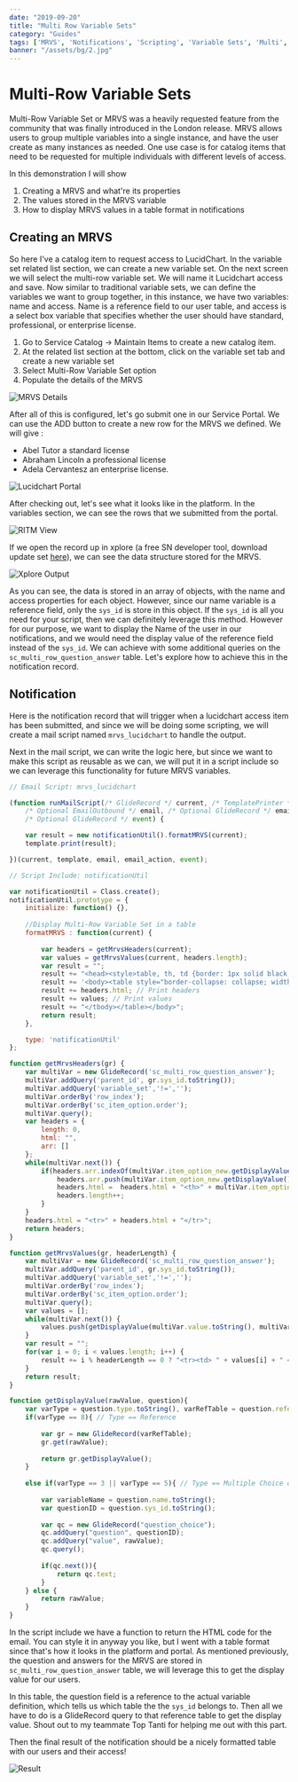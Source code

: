 ```yaml
---
date: "2019-09-20"
title: "Multi Row Variable Sets"
category: "Guides"
tags: ['MRVS', 'Notifications', 'Scripting', 'Variable Sets', 'Multi', 'Catalog Item', 'Xplore']
banner: "/assets/bg/2.jpg"
---
```


# Multi-Row Variable Sets
Multi-Row Variable Set or MRVS was a heavily requested feature from the community that was finally introduced in the London release. MRVS allows users to group multiple variables into a single instance, and have the user create as many instances as needed. One use case is for catalog items that need to be requested for multiple individuals with different levels of access. 

In this demonstration I will show

1. Creating a MRVS and what're its properties
2. The values stored in the MRVS variable
3. How to display MRVS values in a table format in notifications

## Creating an MRVS

So here I've a catalog item to request access to LucidChart. In the variable set related list section, we can create a new variable set. On the next screen we will select the multi-row variable set. We will name it Lucidchart access and save. Now similar to traditional variable sets, we can define the variables we want to group together, in this instance, we have two variables: name and access. Name is a reference field to our user table, and access is a select box variable that specifies whether the user should have standard, professional, or enterprise license.

1. Go to Service Catalog -> Maintain Items to create a new catalog item.
2. At the related list section at the bottom, click on the variable set tab and create a new variable set
3. Select Multi-Row Variable Set option
4. Populate the details of the MRVS

![MRVS Details](/assets/screenshots/mrvs/mrvs-details.png)

After all of this is configured, let's go submit one in our Service Portal. We can use the ADD button to create a new row for the MRVS we defined. We will give :

- Abel Tutor a standard license
- Abraham Lincoln a professional license
- Adela Cervantesz an enterprise license.

![Lucidchart Portal](/assets/screenshots/mrvs/lucid-portal.png)

After checking out, let's see what it looks like in the platform. In the variables section, we can see the rows that we submitted from the portal. 

![RITM View](/assets/screenshots/mrvs/ritm-submitted.png)

If we open the record up in xplore (a free SN developer tool, download update set [here](https://thewhitespace.io/applications/xplore-developer-toolkit/)), we can see the data structure stored for the MRVS.

![Xplore Output](/assets/screenshots/mrvs/xplore.png)

As you can see, the data is stored in an array of objects, with the name and access properties for each object. However, since our name variable is a reference field, only the `sys_id` is store in this object. If the `sys_id` is all you need for your script, then we can definitely leverage this method. However for our purpose, we want to display the Name of the user in our notifications, and we would need the display value of the reference field instead of the `sys_id`. We can achieve with some additional queries on the `sc_multi_row_question_answer` table. Let's explore how to achieve this in the notification record.

## Notification

Here is the notification record that will trigger when a lucidchart access item has been submitted, and since we will be doing some scripting, we will create a mail script named `mrvs_lucidchart` to handle the output.

Next in the mail script, we can write the logic here, but since we want to make this script as reusable as we can, we will put it in a script include so we can leverage this functionality for future MRVS variables.
```javascript
// Email Script: mrvs_lucidchart

(function runMailScript(/* GlideRecord */ current, /* TemplatePrinter */ template,
	/* Optional EmailOutbound */ email, /* Optional GlideRecord */ email_action,
	/* Optional GlideRecord */ event) {

	var result = new notificationUtil().formatMRVS(current);
	template.print(result);

})(current, template, email, email_action, event);
```

```javascript
// Script Include: notificationUtil

var notificationUtil = Class.create();
notificationUtil.prototype = {
    initialize: function() {},
	
	//Display Multi-Row Variable Set in a table
	formatMRVS : function(current) {
	
		var headers = getMrvsHeaders(current);
		var values = getMrvsValues(current, headers.length);
		var result = "";
		result += "<head><style>table, th, td {border: 1px solid black; text-align:left;}</style></head>";
		result += '<body><table style="border-collapse: collapse; width:75%"><tbody>';
		result += headers.html; // Print headers
		result += values; // Print values
		result += "</tbody></table></body>";
		return result;
	},

    type: 'notificationUtil'
};

function getMrvsHeaders(gr) {
    var multiVar = new GlideRecord('sc_multi_row_question_answer');
    multiVar.addQuery('parent_id', gr.sys_id.toString());
    multiVar.addQuery('variable_set','!=','');
    multiVar.orderBy('row_index');
    multiVar.orderBy('sc_item_option.order');
    multiVar.query();
    var headers = {
        length: 0,
        html: "",
        arr: []
    };
    while(multiVar.next()) {
        if(headers.arr.indexOf(multiVar.item_option_new.getDisplayValue()) === -1) {
            headers.arr.push(multiVar.item_option_new.getDisplayValue());
            headers.html =  headers.html + "<th>" + multiVar.item_option_new.getDisplayValue() + "</th>";
            headers.length++;
        }
    }
    headers.html = "<tr>" + headers.html + "</tr>";
    return headers;
}

function getMrvsValues(gr, headerLength) {
    var multiVar = new GlideRecord('sc_multi_row_question_answer');
    multiVar.addQuery('parent_id', gr.sys_id.toString());
    multiVar.addQuery('variable_set','!=','');
    multiVar.orderBy('row_index');
    multiVar.orderBy('sc_item_option.order');
    multiVar.query();
    var values = [];
    while(multiVar.next()) {
        values.push(getDisplayValue(multiVar.value.toString(), multiVar.item_option_new));
    }
    var result = "";
    for(var i = 0; i < values.length; i++) {
        result += i % headerLength == 0 ? "<tr><td> " + values[i] + " </td>" : "<td> " + values[i] + " </td></tr>";
    }
    return result;
}

function getDisplayValue(rawValue, question){
    var varType = question.type.toString(), varRefTable = question.reference.toString();
    if(varType == 8){ // Type == Reference
        
        var gr = new GlideRecord(varRefTable);
        gr.get(rawValue);
        
        return gr.getDisplayValue();
    }
    
    else if(varType == 3 || varType == 5){ // Type == Multiple Choice or Select Box
        
        var variableName = question.name.toString();
        var questionID = question.sys_id.toString();
        
        var qc = new GlideRecord("question_choice");
        qc.addQuery("question", questionID);
        qc.addQuery("value", rawValue);
        qc.query();
        
        if(qc.next()){
            return qc.text;
        }
    } else {
        return rawValue;
    }
}
```

In the script include we have a function to return the HTML code for the email. You can style it in anyway you like, but I went with a table format since that's how it looks in the platform and portal. As mentioned previously, the question and answers for the MRVS are stored in `sc_multi_row_question_answer` table, we will leverage this to get the display value for our users. 

In this table, the question field is a reference to the actual variable definition, which tells us which table the the `sys_id` belongs to. Then all we have to do is a GlideRecord query to that reference table to get the display value. Shout out to my teammate Top Tanti for helping me out with this part.

Then the final result of the notification should be a nicely formatted table with our users and their access!

![Result](/assets/screenshots/mrvs/result.png)
